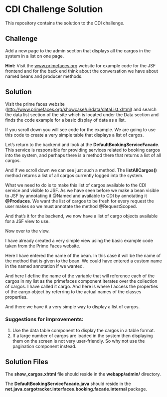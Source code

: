 # CDI Challenge Solution

This repository contains the solution to the CDI challenge.

## Challenge

Add a new page to the admin section that displays all the cargos in the system in a list on one page.

**Hint:** Visit the www.primefaces.org website for example code for the JSF frontend and for the back end think about the conversation we have about named beans and producer methods.



## Solution

Visit the prime faces website (http://www.primefaces.org/showcase/ui/data/dataList.xhtml) and search the data list section of the site which is located under the Data section and finds the code example for a basic display of data as a list.

If you scroll down you will see code for the example. We are going to use this code to create a very simple table that displays a list of cargos.

Let’s return to the backend and look at the **DefaultBookingServiceFacade**. This service is responsible for providing services related to booking cargos into the system, and perhaps there is a method there that returns a list of all cargos.

And if we scroll down we can see just such a method. The **listAllCargos()** method returns a list of all cargos currently logged into the system.

What we need to do is to make this list of cargos available to the CDI service and visible to JSF. As we have seen before we make a bean visible to JSF by annotating it @Named and available to CDI by annotating it **@Produces**. We want the list of cargos to be fresh for every request the user makes so we must annotate the method @RequestScoped.

And that’s it for the backend, we now have a list of cargo objects available for a JSF view to use.

Now over to the view.

I have already created a very simple view using the basic example code taken from the Prime Faces website.

Here I have entered the name of the bean. In this case it will be the name of the method that is given to the bean. We could have entered a custom name in the named annotation if we wanted.

And here I define the name of the variable that will reference each of the cargos in my list as the primefaces component iterates over the collection of cargos. I have called it cargo. And here is where I access the properties of the cargo object by referring to the actual names of the classes properties.

And there we have it a very simple way to display a list of cargos.

### Suggestions for improvements:

1. Use the data table component to display the cargos in a table format.
2. If a large number of cargos are loaded in the system then displaying them on the screen is not very user-friendly. So why not use the pagination component instead.



## Solution Files

The **show_cargos.xhtml** file should reside in the **webapp/admin/** directory.

The **DefaultBookingServiceFacade.java** should reside in the **net.java.cargotracker.interfaces.booking.facade.internal** package.

